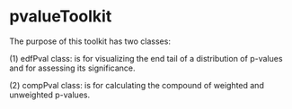 pvalueToolkit
=============

The purpose of this toolkit has two classes:

(1) edfPval class: is for visualizing the end tail of a distribution of p-values and 
                   for assessing its significance.
                     
(2) compPval class: is for calculating the compound of weighted and unweighted p-values. 
